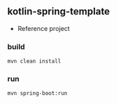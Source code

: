 ## kotlin-spring-template

- Reference project

### build
```
mvn clean install
```
### run
```
mvn spring-boot:run
```